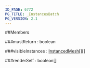 ```yaml
---
ID_PAGE: 6772
PG_TITLE: _InstancesBatch
PG_VERSION: 2.1
---
```






##Members

###mustReturn : boolean






###visibleInstances : [InstancedMesh](page.php?p=6658)[][]






###renderSelf : boolean[]



